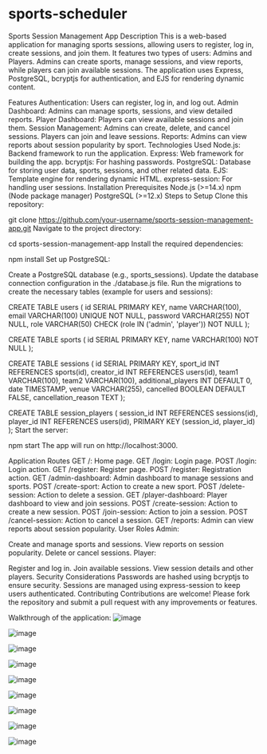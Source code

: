 # sports-scheduler

Sports Session Management App
Description
This is a web-based application for managing sports sessions, allowing users to register, log in, create sessions, and join them. It features two types of users: Admins and Players. Admins can create sports, manage sessions, and view reports, while players can join available sessions. The application uses Express, PostgreSQL, bcryptjs for authentication, and EJS for rendering dynamic content.

Features
Authentication: Users can register, log in, and log out.
Admin Dashboard: Admins can manage sports, sessions, and view detailed reports.
Player Dashboard: Players can view available sessions and join them.
Session Management: Admins can create, delete, and cancel sessions. Players can join and leave sessions.
Reports: Admins can view reports about session popularity by sport.
Technologies Used
Node.js: Backend framework to run the application.
Express: Web framework for building the app.
bcryptjs: For hashing passwords.
PostgreSQL: Database for storing user data, sports, sessions, and other related data.
EJS: Template engine for rendering dynamic HTML.
express-session: For handling user sessions.
Installation
Prerequisites
Node.js (>=14.x)
npm (Node package manager)
PostgreSQL (>=12.x)
Steps to Setup
Clone this repository:

git clone https://github.com/your-username/sports-session-management-app.git
Navigate to the project directory:


cd sports-session-management-app
Install the required dependencies:

npm install
Set up PostgreSQL:

Create a PostgreSQL database (e.g., sports_sessions).
Update the database connection configuration in the ./database.js file.
Run the migrations to create the necessary tables (example for users and sessions):

CREATE TABLE users (
id SERIAL PRIMARY KEY,
name VARCHAR(100),
email VARCHAR(100) UNIQUE NOT NULL,
password VARCHAR(255) NOT NULL,
role VARCHAR(50) CHECK (role IN ('admin', 'player')) NOT NULL
);

CREATE TABLE sports (
id SERIAL PRIMARY KEY,
name VARCHAR(100) NOT NULL
);

CREATE TABLE sessions (
id SERIAL PRIMARY KEY,
sport_id INT REFERENCES sports(id),
creator_id INT REFERENCES users(id),
team1 VARCHAR(100),
team2 VARCHAR(100),
additional_players INT DEFAULT 0,
date TIMESTAMP,
venue VARCHAR(255),
cancelled BOOLEAN DEFAULT FALSE,
cancellation_reason TEXT
);

CREATE TABLE session_players (
session_id INT REFERENCES sessions(id),
player_id INT REFERENCES users(id),
PRIMARY KEY (session_id, player_id)
);
Start the server:

npm start
The app will run on http://localhost:3000.

Application Routes
GET /: Home page.
GET /login: Login page.
POST /login: Login action.
GET /register: Register page.
POST /register: Registration action.
GET /admin-dashboard: Admin dashboard to manage sessions and sports.
POST /create-sport: Action to create a new sport.
POST /delete-session: Action to delete a session.
GET /player-dashboard: Player dashboard to view and join sessions.
POST /create-session: Action to create a new session.
POST /join-session: Action to join a session.
POST /cancel-session: Action to cancel a session.
GET /reports: Admin can view reports about session popularity.
User Roles
Admin:

Create and manage sports and sessions.
View reports on session popularity.
Delete or cancel sessions.
Player:

Register and log in.
Join available sessions.
View session details and other players.
Security Considerations
Passwords are hashed using bcryptjs to ensure security.
Sessions are managed using express-session to keep users authenticated.
Contributing
Contributions are welcome! Please fork the repository and submit a pull request with any improvements or features.

Walkthrough of the application:
![image](https://github.com/user-attachments/assets/8171cc91-723d-491c-8cdb-4191c60b5503)

![image](https://github.com/user-attachments/assets/149852ec-533c-4588-8f6d-4c7f8ecbcc9b)

![image](https://github.com/user-attachments/assets/1c969952-bc2a-427e-828e-6cf79ff75b31)

![image](https://github.com/user-attachments/assets/fa450d35-12b9-479f-9726-f853dce98fd9)

![image](https://github.com/user-attachments/assets/53b7a49e-f17e-45f1-a288-f32f7aaa15dd)

![image](https://github.com/user-attachments/assets/99d20343-cf38-4baf-8d03-51f863e28645)

![image](https://github.com/user-attachments/assets/690198bc-af3b-4ce4-ba23-a7c82bd94522)

![image](https://github.com/user-attachments/assets/ec92532c-a2f0-4928-b9b6-c6866c1400b9)

![image](https://github.com/user-attachments/assets/b9d36e58-6623-481b-a990-48a2c70a712b)










